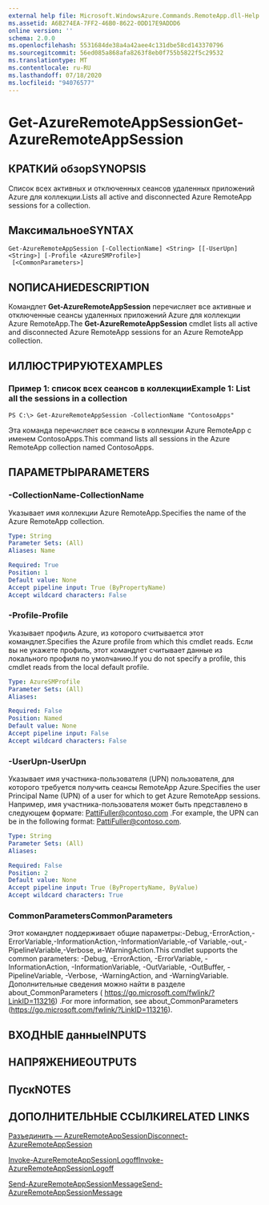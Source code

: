 ```yaml
---
external help file: Microsoft.WindowsAzure.Commands.RemoteApp.dll-Help.xml
ms.assetid: A6B274EA-7FF2-46B0-8622-0DD17E9ADDD6
online version: ''
schema: 2.0.0
ms.openlocfilehash: 5531684de38a4a42aee4c131dbe58cd143370796
ms.sourcegitcommit: 56ed085a868afa8263f8eb0f755b5822f5c29532
ms.translationtype: MT
ms.contentlocale: ru-RU
ms.lasthandoff: 07/18/2020
ms.locfileid: "94076577"
---
```

# <span data-ttu-id="78fad-101">Get-AzureRemoteAppSession</span><span class="sxs-lookup"><span data-stu-id="78fad-101">Get-AzureRemoteAppSession</span></span>

## <span data-ttu-id="78fad-102">КРАТКИй обзор</span><span class="sxs-lookup"><span data-stu-id="78fad-102">SYNOPSIS</span></span>
<span data-ttu-id="78fad-103">Список всех активных и отключенных сеансов удаленных приложений Azure для коллекции.</span><span class="sxs-lookup"><span data-stu-id="78fad-103">Lists all active and disconnected Azure RemoteApp sessions for a collection.</span></span>

## <span data-ttu-id="78fad-104">Максимальное</span><span class="sxs-lookup"><span data-stu-id="78fad-104">SYNTAX</span></span>

```
Get-AzureRemoteAppSession [-CollectionName] <String> [[-UserUpn] <String>] [-Profile <AzureSMProfile>]
 [<CommonParameters>]
```

## <span data-ttu-id="78fad-105">NОПИСАНИЕ</span><span class="sxs-lookup"><span data-stu-id="78fad-105">DESCRIPTION</span></span>
<span data-ttu-id="78fad-106">Командлет **Get-AzureRemoteAppSession** перечисляет все активные и отключенные сеансы удаленных приложений Azure для коллекции Azure RemoteApp.</span><span class="sxs-lookup"><span data-stu-id="78fad-106">The **Get-AzureRemoteAppSession** cmdlet lists all active and disconnected Azure RemoteApp sessions for an Azure RemoteApp collection.</span></span>

## <span data-ttu-id="78fad-107">ИЛЛЮСТРИРУЮТ</span><span class="sxs-lookup"><span data-stu-id="78fad-107">EXAMPLES</span></span>

### <span data-ttu-id="78fad-108">Пример 1: список всех сеансов в коллекции</span><span class="sxs-lookup"><span data-stu-id="78fad-108">Example 1: List all the sessions in a collection</span></span>
```
PS C:\> Get-AzureRemoteAppSession -CollectionName "ContosoApps"
```

<span data-ttu-id="78fad-109">Эта команда перечисляет все сеансы в коллекции Azure RemoteApp с именем ContosoApps.</span><span class="sxs-lookup"><span data-stu-id="78fad-109">This command lists all sessions in the Azure RemoteApp collection named ContosoApps.</span></span>

## <span data-ttu-id="78fad-110">ПАРАМЕТРЫ</span><span class="sxs-lookup"><span data-stu-id="78fad-110">PARAMETERS</span></span>

### <span data-ttu-id="78fad-111">-CollectionName</span><span class="sxs-lookup"><span data-stu-id="78fad-111">-CollectionName</span></span>
<span data-ttu-id="78fad-112">Указывает имя коллекции Azure RemoteApp.</span><span class="sxs-lookup"><span data-stu-id="78fad-112">Specifies the name of the Azure RemoteApp collection.</span></span>

```yaml
Type: String
Parameter Sets: (All)
Aliases: Name

Required: True
Position: 1
Default value: None
Accept pipeline input: True (ByPropertyName)
Accept wildcard characters: False
```

### <span data-ttu-id="78fad-113">-Profile</span><span class="sxs-lookup"><span data-stu-id="78fad-113">-Profile</span></span>
<span data-ttu-id="78fad-114">Указывает профиль Azure, из которого считывается этот командлет.</span><span class="sxs-lookup"><span data-stu-id="78fad-114">Specifies the Azure profile from which this cmdlet reads.</span></span>
<span data-ttu-id="78fad-115">Если вы не укажете профиль, этот командлет считывает данные из локального профиля по умолчанию.</span><span class="sxs-lookup"><span data-stu-id="78fad-115">If you do not specify a profile, this cmdlet reads from the local default profile.</span></span>

```yaml
Type: AzureSMProfile
Parameter Sets: (All)
Aliases: 

Required: False
Position: Named
Default value: None
Accept pipeline input: False
Accept wildcard characters: False
```

### <span data-ttu-id="78fad-116">-UserUpn</span><span class="sxs-lookup"><span data-stu-id="78fad-116">-UserUpn</span></span>
<span data-ttu-id="78fad-117">Указывает имя участника-пользователя (UPN) пользователя, для которого требуется получить сеансы RemoteApp Azure.</span><span class="sxs-lookup"><span data-stu-id="78fad-117">Specifies the user Principal Name (UPN) of a user for which to get Azure RemoteApp sessions.</span></span>
<span data-ttu-id="78fad-118">Например, имя участника-пользователя может быть представлено в следующем формате: PattiFuller@contoso.com .</span><span class="sxs-lookup"><span data-stu-id="78fad-118">For example, the UPN can be in the following format: PattiFuller@contoso.com.</span></span>

```yaml
Type: String
Parameter Sets: (All)
Aliases: 

Required: False
Position: 2
Default value: None
Accept pipeline input: True (ByPropertyName, ByValue)
Accept wildcard characters: True
```

### <span data-ttu-id="78fad-119">CommonParameters</span><span class="sxs-lookup"><span data-stu-id="78fad-119">CommonParameters</span></span>
<span data-ttu-id="78fad-120">Этот командлет поддерживает общие параметры:-Debug,-ErrorAction,-ErrorVariable,-InformationAction,-InformationVariable,-of Variable,-out,-PipelineVariable,-Verbose, и-WarningAction.</span><span class="sxs-lookup"><span data-stu-id="78fad-120">This cmdlet supports the common parameters: -Debug, -ErrorAction, -ErrorVariable, -InformationAction, -InformationVariable, -OutVariable, -OutBuffer, -PipelineVariable, -Verbose, -WarningAction, and -WarningVariable.</span></span> <span data-ttu-id="78fad-121">Дополнительные сведения можно найти в разделе about_CommonParameters ( https://go.microsoft.com/fwlink/?LinkID=113216) .</span><span class="sxs-lookup"><span data-stu-id="78fad-121">For more information, see about_CommonParameters (https://go.microsoft.com/fwlink/?LinkID=113216).</span></span>

## <span data-ttu-id="78fad-122">ВХОДНЫЕ данные</span><span class="sxs-lookup"><span data-stu-id="78fad-122">INPUTS</span></span>

## <span data-ttu-id="78fad-123">НАПРЯЖЕНИЕ</span><span class="sxs-lookup"><span data-stu-id="78fad-123">OUTPUTS</span></span>

## <span data-ttu-id="78fad-124">Пуск</span><span class="sxs-lookup"><span data-stu-id="78fad-124">NOTES</span></span>

## <span data-ttu-id="78fad-125">ДОПОЛНИТЕЛЬНЫЕ ССЫЛКИ</span><span class="sxs-lookup"><span data-stu-id="78fad-125">RELATED LINKS</span></span>

[<span data-ttu-id="78fad-126">Разъединить — AzureRemoteAppSession</span><span class="sxs-lookup"><span data-stu-id="78fad-126">Disconnect-AzureRemoteAppSession</span></span>](./Disconnect-AzureRemoteAppSession.md)

[<span data-ttu-id="78fad-127">Invoke-AzureRemoteAppSessionLogoff</span><span class="sxs-lookup"><span data-stu-id="78fad-127">Invoke-AzureRemoteAppSessionLogoff</span></span>](./Invoke-AzureRemoteAppSessionLogoff.md)

[<span data-ttu-id="78fad-128">Send-AzureRemoteAppSessionMessage</span><span class="sxs-lookup"><span data-stu-id="78fad-128">Send-AzureRemoteAppSessionMessage</span></span>](./Send-AzureRemoteAppSessionMessage.md)


